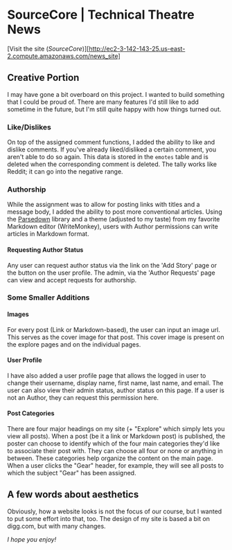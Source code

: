 # SourceCore | Technical Theatre News
[Visit the site (*SourceCore*)][http://ec2-3-142-143-25.us-east-2.compute.amazonaws.com/news_site]


## Creative Portion
I may have gone a bit overboard on this project. I wanted to build something that I could be proud of. There are many features I'd still like to add sometime in the future, but I'm still quite happy with how things turned out.

### Like/Dislikes
On top of the assigned comment functions, I added the ability to like and dislike comments. If you've already liked/disliked a certain comment, you aren't able to do so again. This data is stored in the `emotes` table and is deleted when the corresponding comment is deleted. The tally works like Reddit; it can go into the negative range.

### Authorship
While the assignment was to allow for posting links with titles and a message body, I added the ability to post more conventional articles. Using the [Parsedown](https://github.com/erusev/parsedown) library and a theme (adjusted to my taste) from my favorite Markdown editor (WriteMonkey), users with Author permissions can write articles in Markdown format. 

#### Requesting Author Status
Any user can request author status via the link on the 'Add Story' page or the button on the user profile. The admin, via the 'Author Requests' page can view and accept requests for authorship.

### Some Smaller Additions

#### Images
For every post (Link or Markdown-based), the user can input an image url. This serves as the cover image for that post. This cover image is present on the explore pages and on the individual pages.

#### User Profile
I have also added a user profile page that allows the logged in user to change their username, display name, first name, last name, and email. The user can also view their admin status, author status on this page. If a user is not an Author, they can request this permission here.

#### Post Categories
There are four major headings on my site (+ "Explore" which simply lets you view all posts). When a post (be it a link or Markdown post) is published, the poster can choose to identify which of the four main categories they'd like to associate their post with. They can choose all four or none or anything in between. These categories help organize the content on the main page. When a user clicks the "Gear" header, for example, they will see all posts to which the subject "Gear" has been assigned. 


## A few words about aesthetics
Obviously, how a website looks is not the focus of our course, but I wanted to put some effort into that, too. The design of my site is based a bit on digg.com, but with many changes.


*I hope you enjoy!*
